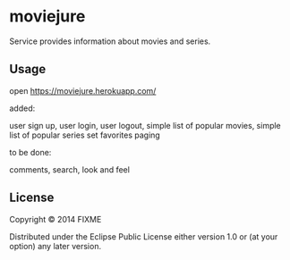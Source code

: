 # moviejure

Service provides information about movies and series.

## Usage

open https://moviejure.herokuapp.com/

added:

user sign up, 
user login, 
user logout, 
simple list of popular movies, 
simple list of popular series 
set favorites
paging

to be done:

comments, 
search, 
look and feel


## License

Copyright © 2014 FIXME

Distributed under the Eclipse Public License either version 1.0 or (at
your option) any later version.

